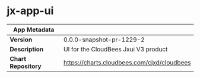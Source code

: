 # jx-app-ui

|App Metadata||
|---|---|
| **Version** | 0.0.0-snapshot-pr-1229-2 |
| **Description** | UI for the CloudBees Jxui V3 product |
| **Chart Repository** | https://charts.cloudbees.com/cjxd/cloudbees |
